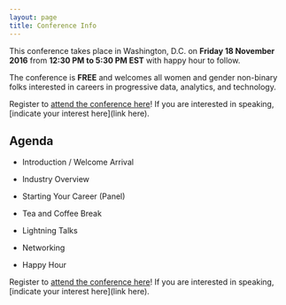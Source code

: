```yaml
---
layout: page
title: Conference Info 
---
```


This conference takes place in Washington, D.C. on **Friday 18 November 2016** from **12:30 PM to 5:30 PM EST** with happy hour to follow.

The conference is **FREE** and welcomes all women and gender non-binary folks interested in careers in progressive data, analytics, and technology.

Register to [attend the conference here](linkhere)! If you are interested in speaking, [indicate your interest here](link here).

## Agenda

* Introduction / Welcome Arrival

* Industry Overview

* Starting Your Career (Panel)

* Tea and Coffee Break

* Lightning Talks

* Networking

* Happy Hour

Register to [attend the conference here](linkhere)! If you are interested in speaking, [indicate your interest here](link here).
